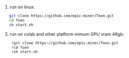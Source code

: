 1. run on linux:
 ```sh
    git clone https://github.com/epic-miner/Toon.git
    cd Toon
    sh start.sh
   ```
    
  2. run on colab and other platform mimum GPU vram 48gb:
```sh
    !git clone https://github.com/epic-miner/Toon.git
    !cd Toon
    !sh start.sh
 ```  
